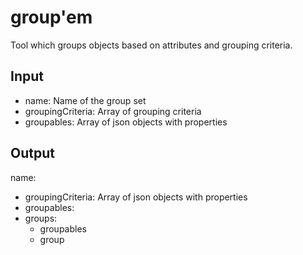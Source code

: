 # group'em
Tool which groups objects based on attributes and grouping criteria.

## Input
* name: Name of the group set
* groupingCriteria: Array of grouping criteria
* groupables: Array of json objects with properties

## Output
name: 
* groupingCriteria: Array of json objects with properties
* groupables:
* groups:
    * groupables
    * group
